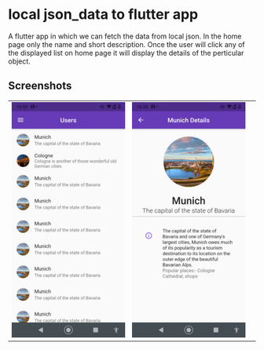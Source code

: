 # local json_data to flutter app


A flutter app in which we can fetch the data from local json.
In the home page only the name and short description. Once the user will click any of the displayed list on home page it will display the details of the perticular object. 


## Screenshots

|                       |                              |                              |                              
|-----------------------| ---------------------------- | ---------------------------- | 
| ![](/assets/screenshots/01.jpeg) | ![](assets/screenshots/02.jpeg) |
